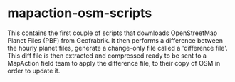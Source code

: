 mapaction-osm-scripts
=====================
This contains the first couple of scripts that downloads OpenStreetMap Planet Files (PBF) from Geofrabrik. It then performs a difference between the hourly planet files, generate a change-only file called a 'difference file'. This diff file is then extracted and compressed ready to be sent to a MapAction field team to apply the difference file, to their copy of OSM in order to update it. 
